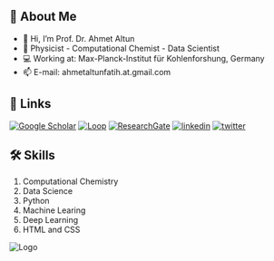 ## 🚀 About Me

- 👋 Hi, I’m Prof. Dr. Ahmet Altun
- 👀 Physicist - Computational Chemist - Data Scientist
- 💻 Working at: Max-Planck-Institut für Kohlenforshung, Germany
- 📫 E-mail: ahmetaltunfatih.at.gmail.com


## 🔗 Links
[![Google Scholar](https://img.shields.io/badge/Google_Scholar-000?style=for-the-badge&logo=ko-fi&logoColor=white)](https://scholar.google.com/citations?hl=tr&user=URRoJlYAAAAJ&view_op=list_works&sortby=pubdate)
[![Loop](https://img.shields.io/badge/Loop_Frontier-00?style=for-the-badge&logo=ko-fi&logoColor=black)](https://loop.frontiersin.org/people/96485/)
[![ResearchGate](https://img.shields.io/badge/ResearchGate-000?style=for-the-badge&logo=ko-fi&logoColor=yellow)](https://www.researchgate.net/profile/Ahmet-Altun)
[![linkedin](https://img.shields.io/badge/linkedin-0A66C2?style=for-the-badge&logo=linkedin&logoColor=white)](https://www.linkedin.com/in/ahmet-altun-a27b1857/)
[![twitter](https://img.shields.io/badge/twitter-1DA1F2?style=for-the-badge&logo=twitter&logoColor=white)](https://twitter.com/ahmetaltunfatih)


## 🛠 Skills
1. Computational Chemistry
2. Data Science 
3. Python
4. Machine Learing 
5. Deep Learning
6. HTML and CSS 


![Logo](https://github-readme-stats.vercel.app/api?username=ahmetaltunfatih&&show_icons=true&title_color=ffffff&icon_color=bb2acf&text_color=daf7dc&bg_color=151515)


<!---
ahmetaltunfatih/ahmetaltunfatih is a ✨ special ✨ repository because its `README.md` (this file) appears on your GitHub profile.
You can click the Preview link to take a look at your changes.
--->
